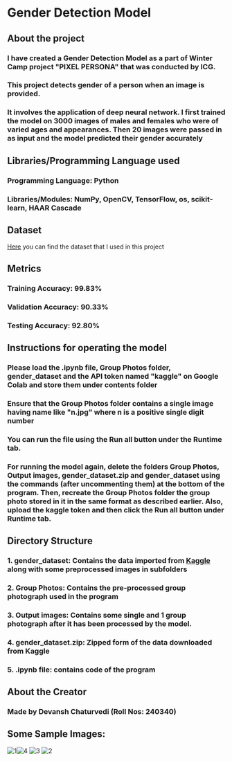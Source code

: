 <h1>Gender Detection Model</h1>

## About the project
### I have created a Gender Detection Model as a part of Winter Camp project "PIXEL PERSONA" that was conducted by ICG.
### This project detects gender of a person when an image is provided.
### It involves the application of deep neural network. I first trained the model on 3000 images of males and females who were of varied ages and appearances. Then 20 images were passed in as input and the model predicted their gender accurately

## Libraries/Programming Language used
### Programming Language: Python
### Libraries/Modules: NumPy, OpenCV, TensorFlow, os, scikit-learn, HAAR Cascade

## Dataset
[Here](https://www.kaggle.com/datasets/yasserhessein/gender-dataset) you can find the dataset that I used in this project

## Metrics
### Training Accuracy: 99.83%
### Validation Accuracy: 90.33%
### Testing Accuracy: 92.80%

## Instructions for operating the model
### Please load the .ipynb file, Group Photos folder, gender_dataset and the API token named "kaggle" on Google Colab and store them under contents folder
### Ensure that the Group Photos folder contains a single image having name like "n.jpg" where n is a positive single digit number
### You can run the file using the Run all button under the Runtime tab.
### For running the model again, delete the folders Group Photos, Output images, gender_dataset.zip and gender_dataset using the commands (after uncommenting them) at the bottom of the program. Then, recreate the Group Photos folder the group photo stored in it in the same format as described earlier. Also, upload the kaggle token and then click the Run all button under Runtime tab.

## Directory Structure
### 1. gender_dataset: Contains the data imported from [Kaggle](https://www.kaggle.com/datasets/yasserhessein/gender-dataset) along with some preprocessed images in subfolders
### 2. Group Photos: Contains the pre-processed group photograph used in the program
### 3. Output images: Contains some single and 1 group photograph after it has been processed by the model.
### 4. gender_dataset.zip: Zipped form of the data downloaded from Kaggle
### 5. .ipynb file: contains code of the program

## About the Creator
### Made by Devansh Chaturvedi (Roll Nos: 240340)

## Some Sample Images:
![1](https://github.com/user-attachments/assets/30d6ca29-550c-452a-aeef-c172c838e49d)![4](https://github.com/user-attachments/assets/746e7836-ae94-4ad3-bfbd-03cc67820ddb)
![3](https://github.com/user-attachments/assets/f8bab043-da9c-4df1-821e-a2fdfae6fd28)
![2](https://github.com/user-attachments/assets/bdd6df3a-4f54-4bb3-bac3-dd3ba104720c)

